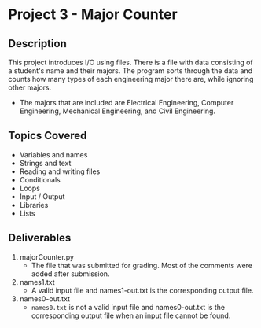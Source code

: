 # Project 3 - Major Counter

## Description
This project introduces I/O using files. There is a file with data consisting of a student's name and their majors. The program
sorts through the data and counts how many types of each engineering major there are, while ignoring other majors.

- The majors that are included are Electrical Engineering, Computer Engineering, Mechanical Engineering, and Civil Engineering.

## Topics Covered
- Variables and names
- Strings and text
- Reading and writing files
- Conditionals
- Loops
- Input / Output
- Libraries
- Lists

## Deliverables
1. majorCounter.py 
    - The file that was submitted for grading. Most of the comments were added after submission.
2. names1.txt 
    - A valid input file and names1-out.txt is the corresponding output file.
3. names0-out.txt 
    - ```names0.txt``` is not a valid input file and names0-out.txt is the corresponding output file
    when an input file cannot be found.